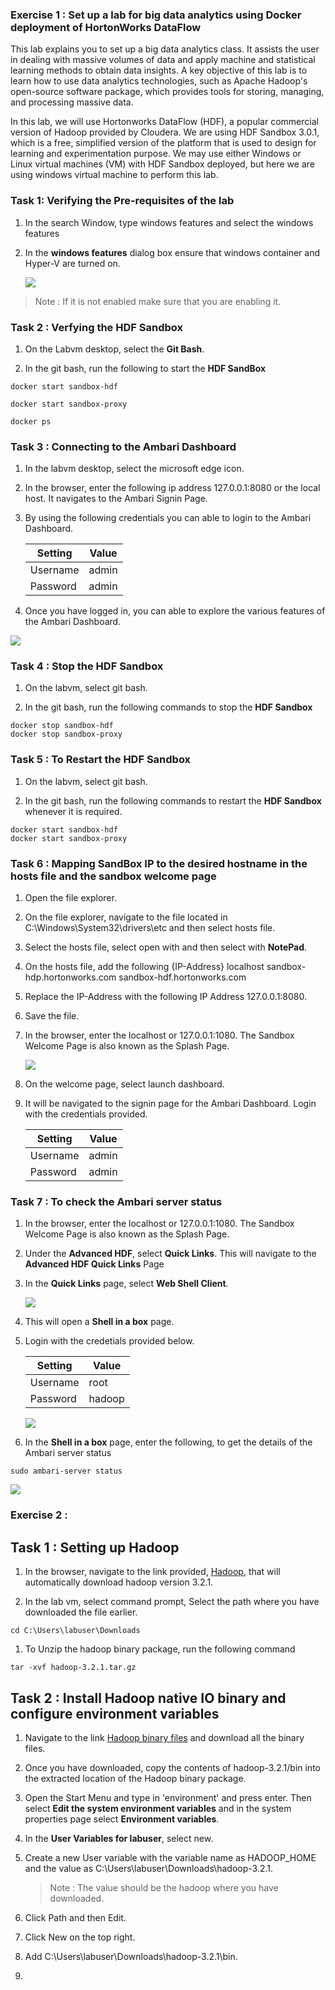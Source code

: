 ### Exercise 1 : Set up a lab for big data analytics using Docker deployment of HortonWorks DataFlow

This lab explains you to set up a big data analytics class. It assists the user in dealing with massive volumes of data and apply machine and statistical learning methods to obtain data insights. A key objective of this lab is to learn how to use data analytics technologies, such as Apache Hadoop's open-source software package, which provides tools for storing, managing, and processing massive data.

In this lab, we will use Hortonworks DataFlow (HDF), a popular commercial version of Hadoop provided by Cloudera. We are using HDF Sandbox 3.0.1, which is a free, simplified version of the platform that is used to design for learning and experimentation purpose. We may use either Windows or Linux virtual machines (VM) with HDF Sandbox deployed, but here we are using windows virtual machine to perform this lab.

### Task 1: Verifying the Pre-requisites of the lab

1. In the search Window, type windows features and select the windows features

1. In the **windows features** dialog box ensure that windows container and Hyper-V are turned on.
 
    ![](Media/screenshot01.png)
    
  >Note : If it is not enabled make sure that you are enabling it.
    
### Task 2 : Verfying the HDF Sandbox

1. On the Labvm desktop, select the **Git Bash**.

1. In the git bash, run the following to start the **HDF SandBox**

```
docker start sandbox-hdf

docker start sandbox-proxy

docker ps
```
   
### Task 3 : Connecting to the Ambari Dashboard

1. In the labvm desktop, select the microsoft edge icon.

1. In the browser, enter the following ip address 127.0.0.1:8080 or the local host. It navigates to the Ambari Signin Page.

1. By using the following credentials you can able to login to the Ambari Dashboard.

   |Setting|Value|
   |------|-------|
   |Username| admin|
   |Password| admin|

1. Once you have logged in, you can able to explore the various features of the Ambari Dashboard.

  ![](Media/screenshot05.png)

### Task 4 : Stop the HDF Sandbox

1. On the labvm, select git bash.

1. In the git bash, run the following commands to stop the **HDF Sandbox**

```
docker stop sandbox-hdf
docker stop sandbox-proxy
```

### Task 5 : To Restart the HDF Sandbox

1. On the labvm, select git bash.

1. In the git bash, run the following commands to restart the **HDF Sandbox** whenever it is required.

```
docker start sandbox-hdf
docker start sandbox-proxy
```

### Task 6 : Mapping SandBox IP to the desired hostname in the hosts file and the sandbox welcome page

1. Open the file explorer.

1. On the file explorer, navigate to the file located in C:\Windows\System32\drivers\etc and then select hosts file.

1. Select the hosts file, select open with and then select with **NotePad**.

1. On the hosts file, add the following {IP-Address} localhost sandbox-hdp.hortonworks.com sandbox-hdf.hortonworks.com

1. Replace the IP-Address with the following IP Address 127.0.0.1:8080.

1. Save the file.

1. In the browser, enter the localhost or 127.0.0.1:1080. The Sandbox Welcome Page is also known as the Splash Page.

   ![](Media/screenshot06.png)

1. On the welcome page, select launch dashboard.

1. It will be navigated to the signin page for the Ambari Dashboard. Login with the credentials provided.

   |Setting|Value|
   |------|-------|
   |Username| admin|
   |Password| admin|
   
### Task 7 : To check the Ambari server status

1. In the browser, enter the localhost or 127.0.0.1:1080. The Sandbox Welcome Page is also known as the Splash Page.

1. Under the **Advanced HDF**, select **Quick Links**. This will navigate to the **Advanced HDF Quick Links** Page

1. In the **Quick Links** page, select **Web Shell Client**.

     ![](Media/screenshot07.png)

1.  This will open a **Shell in a box** page.

1. Login with the credetials provided below.

   |Setting|Value|
   |------|-------|
   |Username| root|
   |Password| hadoop|
   
   ![](Media/screenshot08.png)
   
1. In the **Shell in a box** page, enter the following, to get the details of the Ambari server status

`````
sudo ambari-server status

`````
 ![](Media/screenshot09.png)  
 
 ### Exercise 2 : 
 
 ## Task 1 : Setting up Hadoop
 
 1. In the browser, navigate to the link provided, [Hadoop](https://archive.apache.org/dist/hadoop/common/hadoop-3.2.1/hadoop-3.2.1.tar.gz), that will automatically download hadoop version 3.2.1.

1. In the lab vm, select command prompt, Select the path where you have downloaded the file earlier.  

`````
cd C:\Users\labuser\Downloads
`````

1. To Unzip the hadoop binary package, run the following command
`````
tar -xvf hadoop-3.2.1.tar.gz
`````

## Task 2 : Install Hadoop native IO binary and configure environment variables

1. Navigate to the link [Hadoop binary files](https://github.com/cdarlint/winutils/tree/master/hadoop-3.2.1/bin) and download all the binary files.

1.  Once you have downloaded, copy the contents of hadoop-3.2.1/bin into the extracted location of the Hadoop binary package.

1. Open the Start Menu and type in 'environment' and press enter. Then select **Edit the system environment variables** and in the system properties page select **Environment variables**.

1. In the **User Variables for labuser**, select new.

1. Create a new User variable with the variable name as HADOOP_HOME and the value as C:\Users\labuser\Downloads\hadoop-3.2.1.
 
    >Note : The value should be the hadoop where you have downloaded.

1. Click Path and then Edit.

1. Click New on the top right.

1. Add C:\Users\labuser\Downloads\hadoop-3.2.1\bin.

1. 

  





     
